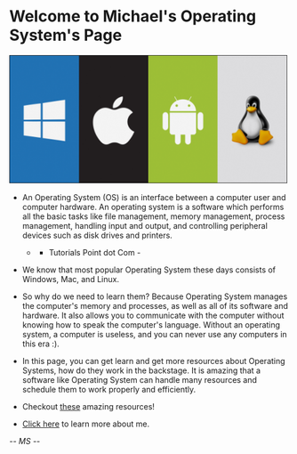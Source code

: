 ---
---

# Welcome to Michael's Operating System's Page

<img src="os.png" width="500px">

* An Operating System (OS) is an interface between a computer user and computer hardware. An operating system is a software which performs all the basic tasks like file management, memory management, process management, handling input and output, and controlling peripheral devices such as disk drives and printers.
	* - Tutorials Point dot Com -

* We know that most popular Operating System these days consists of Windows, Mac, and Linux.

* So why do we need to learn them? Because Operating System manages the computer's memory and processes, as well as all of its software and hardware. It also allows you to communicate with the computer without knowing how to speak the computer's language. Without an operating system, a computer is useless, and you can never use any computers in this era :).

* In this page, you can get learn and get more resources about Operating Systems, how do they work in the backstage. It is amazing that a software like Operating System can handle many resources and schedule them to work properly and efficiently.

* Checkout [these](URLs/) amazing resources!

* [Click here](About/) to learn more about me.

*-- MS --*